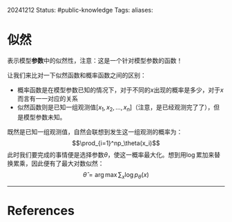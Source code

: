20241212
Status: #public-knowledge
Tags: 
aliases: 
# 似然
表示模型**参数**中的似然性，注意：这是一个针对模型参数的函数！

让我们来比对一下似然函数和概率函数之间的区别：
- 概率函数是在模型参数已知的情况下，对于不同的$x$出现的概率是多少，对于$x$而言有一一对应的关系
- 似然函数则是已知一组观测值$[x_1,x_2,\dots,x_n]$（注意，是已经观测完了了），但是模型参数未知。

既然是已知一组观测值，自然会联想到发生这一组观测的概率为：
$$\prod_{i=1}^np_\theta(x_i)$$
此时我们要完成的事情便是选择参数$\theta$，使这一概率最大化。想到用$\log$累加来替换累乘，因此便有了最大对数似然：
$$\hat{\theta} = \arg \max \sum_x \log p_\theta(x)$$













---
# References
